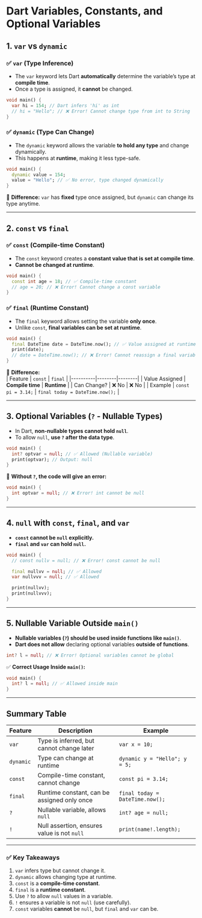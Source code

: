 
# **Dart Variables, Constants, and Optional Variables**  

## **1. `var` vs `dynamic`**
### **✅ `var` (Type Inference)**
- The `var` keyword lets Dart **automatically** determine the variable’s type at **compile time**.
- Once a type is assigned, it **cannot** be changed.

```dart
void main() {
  var hi = 154; // Dart infers 'hi' as int
  // hi = "Hello"; // ❌ Error! Cannot change type from int to String
}
```

### **✅ `dynamic` (Type Can Change)**
- The `dynamic` keyword allows the variable **to hold any type** and change dynamically.
- This happens at **runtime**, making it less type-safe.

```dart
void main() {
  dynamic value = 154; 
  value = "Hello"; // ✅ No error, type changed dynamically
}
```

🛑 **Difference:** `var` has **fixed** type once assigned, but `dynamic` can change its type anytime.

---

## **2. `const` vs `final`**
### **✅ `const` (Compile-time Constant)**
- The `const` keyword creates a **constant value that is set at compile time**.
- **Cannot be changed at runtime**.

```dart
void main() {
  const int age = 18; // ✅ Compile-time constant
  // age = 20; // ❌ Error! Cannot change a const variable
}
```

### **✅ `final` (Runtime Constant)**
- The `final` keyword allows setting the variable **only once**.
- Unlike `const`, **final variables can be set at runtime**.

```dart
void main() {
  final DateTime date = DateTime.now(); // ✅ Value assigned at runtime
  print(date);
  // date = DateTime.now(); // ❌ Error! Cannot reassign a final variable
}
```

🛑 **Difference:**  
| Feature  | `const` | `final` |
|----------|--------|--------|
| Value Assigned | **Compile time** | **Runtime** |
| Can Change? | ❌ No | ❌ No |
| Example | `const pi = 3.14;` | `final today = DateTime.now();` |

---

## **3. Optional Variables (`?` - Nullable Types)**
- In Dart, **non-nullable types cannot hold `null`**.
- To allow `null`, **use `?` after the data type**.

```dart
void main() {
  int? optvar = null; // ✅ Allowed (Nullable variable)
  print(optvar); // Output: null
}
```

🛑 **Without `?`, the code will give an error:**
```dart
void main() {
  int optvar = null; // ❌ Error! int cannot be null
}
```

---

## **4. `null` with `const`, `final`, and `var`**
- **`const` cannot be `null` explicitly.**
- **`final` and `var` can hold `null`.**

```dart
void main() {
  // const nullv = null; // ❌ Error! const cannot be null

  final nullvv = null; // ✅ Allowed
  var nullvvv = null; // ✅ Allowed

  print(nullvv);
  print(nullvvv);
}
```

---

## **5. Nullable Variable Outside `main()`**
- **Nullable variables (`?`) should be used inside functions like `main()`**.
- **Dart does not allow** declaring optional variables **outside of functions**.

```dart
int? l = null; // ❌ Error! Optional variables cannot be global
```

✅ **Correct Usage Inside `main()`:**
```dart
void main() {
  int? l = null; // ✅ Allowed inside main
}
```

---

## **Summary Table**
| Feature | Description | Example |
|---------|------------|---------|
| `var` | Type is inferred, but cannot change later | `var x = 10;` |
| `dynamic` | Type can change at runtime | `dynamic y = "Hello"; y = 5;` |
| `const` | Compile-time constant, cannot change | `const pi = 3.14;` |
| `final` | Runtime constant, can be assigned only once | `final today = DateTime.now();` |
| `?` | Nullable variable, allows `null` | `int? age = null;` |
| `!` | Null assertion, ensures value is not `null` | `print(name!.length);` |

---

### ✅ **Key Takeaways**
1. `var` infers type but cannot change it.  
2. `dynamic` allows changing type at runtime.  
3. `const` is a **compile-time constant**.  
4. `final` is a **runtime constant**.  
5. Use `?` to allow `null` values in a variable.  
6. `!` ensures a variable is not `null` (use carefully).  
7. `const` variables **cannot** be `null`, but `final` and `var` can be.  
